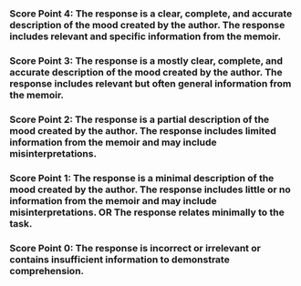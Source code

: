 ### Score Point 4: The response is a clear, complete, and accurate description of the mood created by the author. The response includes relevant and specific information from the memoir.
 
### Score Point 3: The response is a mostly clear, complete, and accurate description of the mood created by the author. The response includes relevant but often general information from the memoir.
 
### Score Point 2: The response is a partial description of the mood created by the author. The response includes limited information from the memoir and may include misinterpretations.
 
### Score Point 1: The response is a minimal description of the mood created by the author. The response includes little or no information from the memoir and may include misinterpretations. OR The response relates minimally to the task.

### Score Point 0: The response is incorrect or irrelevant or contains insufficient information to demonstrate comprehension.